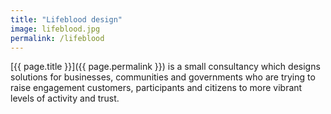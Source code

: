 ```yaml
---
title: "Lifeblood design"
image: lifeblood.jpg
permalink: /lifeblood
---
```

[{{ page.title }}]({{ page.permalink }}) is a small consultancy which designs solutions for businesses, communities and governments who are trying to raise engagement customers, participants and citizens to more vibrant levels of activity and trust.

